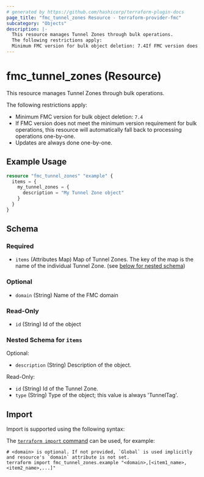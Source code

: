 ```yaml
---
# generated by https://github.com/hashicorp/terraform-plugin-docs
page_title: "fmc_tunnel_zones Resource - terraform-provider-fmc"
subcategory: "Objects"
description: |-
  This resource manages Tunnel Zones through bulk operations.
  The following restrictions apply:
  Minimum FMC version for bulk object deletion: 7.4If FMC version does not meet the minimum version requirement for bulk operations, this resource will automatically fall back to processing operations one-by-one.Updates are always done one-by-one.
---
```


# fmc_tunnel_zones (Resource)

This resource manages Tunnel Zones through bulk operations.

The following restrictions apply:
  - Minimum FMC version for bulk object deletion: `7.4`
  - If FMC version does not meet the minimum version requirement for bulk operations, this resource will automatically fall back to processing operations one-by-one.
  - Updates are always done one-by-one.

## Example Usage

```terraform
resource "fmc_tunnel_zones" "example" {
  items = {
    my_tunnel_zones = {
      description = "My Tunnel Zone object"
    }
  }
}
```

<!-- schema generated by tfplugindocs -->
## Schema

### Required

- `items` (Attributes Map) Map of Tunnel Zones. The key of the map is the name of the individual Tunnel Zone. (see [below for nested schema](#nestedatt--items))

### Optional

- `domain` (String) Name of the FMC domain

### Read-Only

- `id` (String) Id of the object

<a id="nestedatt--items"></a>
### Nested Schema for `items`

Optional:

- `description` (String) Description of the object.

Read-Only:

- `id` (String) Id of the Tunnel Zone.
- `type` (String) Type of the object; this value is always 'TunnelTag'.

## Import

Import is supported using the following syntax:

The [`terraform import` command](https://developer.hashicorp.com/terraform/cli/commands/import) can be used, for example:

```shell
# <domain> is optional. If not provided, `Global` is used implicitly and resource's `domain` attribute is not set.
terraform import fmc_tunnel_zones.example "<domain>,[<item1_name>,<item2_name>,...]"
```
